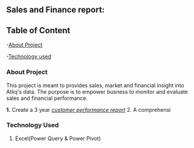 ## Sales and Finance report:

## Table of Content

-[About Project](#About_Project)

-[Technology used](#Technology_Used)


### About Project

This project is meant to provides sales, market and financial insight into Atliq's data. 
The purpose is to empower busness to monitor and evaluate sales and financial performance.

**1.** Create a 3 year _[customer performance report](customerhttps://github.com/Yaw88/Excel-Sales-Finance-Analytics/blob/main/Customer%20Performance%20Report.pdf)_
2. A comprehensi

### Technology Used

1. Excel(Power Query & Power Pivot)

